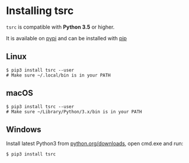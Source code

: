 # Installing tsrc

`tsrc` is compatible with **Python 3.5** or higher.

It is available on [pypi](https://pypi.org/project/tsrc/) and can be
installed with [pip](https://pip.pypa.io/en/stable/)

## Linux

```console
$ pip3 install tsrc --user
# Make sure ~/.local/bin is in your PATH
```

## macOS

```console
$ pip3 install tsrc --user
# Make sure ~/Library/Python/3.x/bin is in your PATH
```

## Windows

Install latest Python3 from [python.org/downloads](https://www.python.org/downloads/windows/),
open cmd.exe and run:

```console
$ pip3 install tsrc
```
